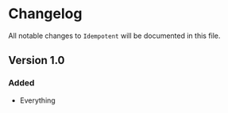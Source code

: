 # Changelog

All notable changes to `Idempotent` will be documented in this file.

## Version 1.0

### Added
- Everything
